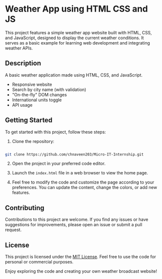 # Weather App using HTML CSS and JS

This project features a simple weather app website built with HTML, CSS, and JavaScript, designed to display the current weather conditions. It serves as a basic example for learning web development and integrating weather APIs.

## Description

A basic weather application made using HTML, CSS, and JavaScript. 
* Responsive website
* Search by city name (with validation)
* "On-the-fly" DOM changes
* International units toggle
* API usage

## Getting Started

To get started with this project, follow these steps:

1. Clone the repository:

```bash

git clone https://github.com/chnaveen203/Micro-IT-Internship.git
```

2. Open the project in your preferred code editor.

3. Launch the `index.html` file in a web browser to view the home page.

4. Feel free to modify the code and customize the page according to your preferences. You can update the content, change the colors, or add new features.

## Contributing

Contributions to this project are welcome. If you find any issues or have suggestions for improvements, please open an issue or submit a pull request.

## License

This project is licensed under the [MIT License](LICENSE). Feel free to use the code for personal or commercial purposes.

Enjoy exploring the code and creating your own weather broadcast website!
